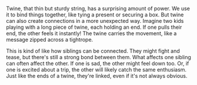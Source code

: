 Twine, that thin but sturdy string, has a surprising amount of power. We use it to bind things together, like tying a present or securing a box. But twine can also create connections in a more unexpected way. Imagine two kids playing with a long piece of twine, each holding an end. If one pulls their end, the other feels it instantly! The twine carries the movement, like a message zipped across a tightrope.

This is kind of like how siblings can be connected. They might fight and tease, but there's still a strong bond between them. What affects one sibling can often affect the other. If one is sad, the other might feel down too. Or, if one is excited about a trip, the other will likely catch the same enthusiasm. Just like the ends of a twine, they're linked, even if it's not always obvious.
